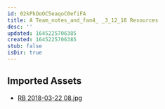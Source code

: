 ```yaml
---
id: 02kPkOoOC5eaqoC0efiFA
title: A Team_notes_and_fan4_ _3_12_18 Resources
desc: ''
updated: 1645225706385
created: 1645225706385
stub: false
isDir: true
---
```

## Imported Assets
- [RB 2018-03-22 08.jpg](/assets/rb-2018-03-22-08.jpg)
